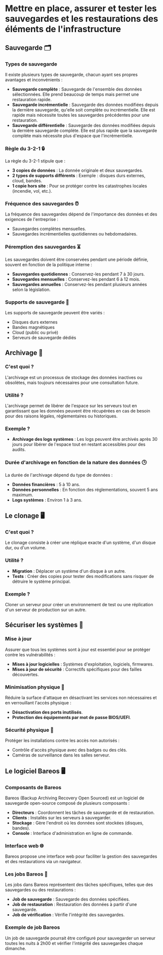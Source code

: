 # Mettre en place, assurer et tester les sauvegardes et les restaurations des éléments de l'infrastructure

## Sauvegarde 🗂️

### Types de sauvegarde
Il existe plusieurs types de sauvegarde, chacun ayant ses propres avantages et inconvénients :

- **Sauvegarde complète** : Sauvegarde de l'ensemble des données sélectionnées. Elle prend beaucoup de temps mais permet une restauration rapide.
- **Sauvegarde incrémentielle** : Sauvegarde des données modifiées depuis la dernière sauvegarde, qu'elle soit complète ou incrémentielle. Elle est rapide mais nécessite toutes les sauvegardes précédentes pour une restauration.
- **Sauvegarde différentielle** : Sauvegarde des données modifiées depuis la dernière sauvegarde complète. Elle est plus rapide que la sauvegarde complète mais nécessite plus d'espace que l'incrémentielle.

### Règle du 3-2-1 🔒
La règle du 3-2-1 stipule que :
- **3 copies de données** : La donnée originale et deux sauvegardes.
- **2 types de supports différents** : Exemple : disques durs externes, cloud, bandes.
- **1 copie hors site** : Pour se protéger contre les catastrophes locales (incendie, vol, etc.).

### Fréquence des sauvegardes ⏰
La fréquence des sauvegardes dépend de l'importance des données et des exigences de l'entreprise :
- Sauvegardes complètes mensuelles.
- Sauvegardes incrémentielles quotidiennes ou hebdomadaires.

### Péremption des sauvegardes ⏳
Les sauvegardes doivent être conservées pendant une période définie, souvent en fonction de la politique interne :
- **Sauvegardes quotidiennes** : Conservez-les pendant 7 à 30 jours.
- **Sauvegardes mensuelles** : Conservez-les pendant 6 à 12 mois.
- **Sauvegardes annuelles** : Conservez-les pendant plusieurs années selon la législation.

### Supports de sauvegarde 💾
Les supports de sauvegarde peuvent être variés :
- Disques durs externes
- Bandes magnétiques
- Cloud (public ou privé)
- Serveurs de sauvegarde dédiés

## Archivage 📂

### C'est quoi ?
L'archivage est un processus de stockage des données inactives ou obsolètes, mais toujours nécessaires pour une consultation future.

### Utilité ?
L'archivage permet de libérer de l'espace sur les serveurs tout en garantissant que les données peuvent être récupérées en cas de besoin pour des raisons légales, réglementaires ou historiques.

### Exemple ?
- **Archivage des logs systèmes** : Les logs peuvent être archivés après 30 jours pour libérer de l'espace tout en restant accessibles pour des audits.
  
### Durée d'archivage en fonction de la nature des données 🕒
La durée de l'archivage dépend du type de données :
- **Données financières** : 5 à 10 ans.
- **Données personnelles** : En fonction des réglementations, souvent 5 ans maximum.
- **Logs systèmes** : Environ 1 à 3 ans.

## Le clonage 🖥️

### C'est quoi ?
Le clonage consiste à créer une réplique exacte d'un système, d'un disque dur, ou d'un volume.

### Utilité ?
- **Migration** : Déplacer un système d'un disque à un autre.
- **Tests** : Créer des copies pour tester des modifications sans risquer de détruire le système principal.
  
### Exemple ?
Cloner un serveur pour créer un environnement de test ou une réplication d'un serveur de production sur un autre.

## Sécuriser les systèmes 🔐

### Mise à jour
Assurer que tous les systèmes sont à jour est essentiel pour se protéger contre les vulnérabilités :
- **Mises à jour logicielles** : Systèmes d'exploitation, logiciels, firmwares.
- **Mises à jour de sécurité** : Correctifs spécifiques pour des failles découvertes.

### Minimisation physique 🏢
Réduire la surface d'attaque en désactivant les services non nécessaires et en verrouillant l'accès physique :
- **Désactivation des ports inutilisés**.
- **Protection des équipements par mot de passe BIOS/UEFI**.

### Sécurité physique 🚪
Protéger les installations contre les accès non autorisés :
- Contrôle d'accès physique avec des badges ou des clés.
- Caméras de surveillance dans les salles serveur.

## Le logiciel Bareos 🖥️

### Composants de Bareos
Bareos (Backup Archiving Recovery Open Sourced) est un logiciel de sauvegarde open-source composé de plusieurs composants :
- **Directeurs** : Coordonnent les tâches de sauvegarde et de restauration.
- **Clients** : Installés sur les serveurs à sauvegarder.
- **Stockage** : Gère l'endroit où les données sont stockées (disques, bandes).
- **Console** : Interface d'administration en ligne de commande.

### Interface web 🌐
Bareos propose une interface web pour faciliter la gestion des sauvegardes et des restaurations via un navigateur.

### Les jobs Bareos 🎯
Les jobs dans Bareos représentent des tâches spécifiques, telles que des sauvegardes ou des restaurations :
- **Job de sauvegarde** : Sauvegarde des données spécifiées.
- **Job de restauration** : Restauration des données à partir d'une sauvegarde.
- **Job de vérification** : Vérifie l'intégrité des sauvegardes.
  
### Exemple de job Bareos
Un job de sauvegarde pourrait être configuré pour sauvegarder un serveur toutes les nuits à 2h00 et vérifier l'intégrité des sauvegardes chaque dimanche.
